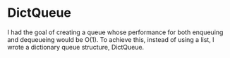 # DictQueue
I had the goal of creating a queue whose performance for both enqueuing and dequeueing would be O(1). To achieve this, instead of using a list, I wrote a dictionary queue structure, DictQueue. 
